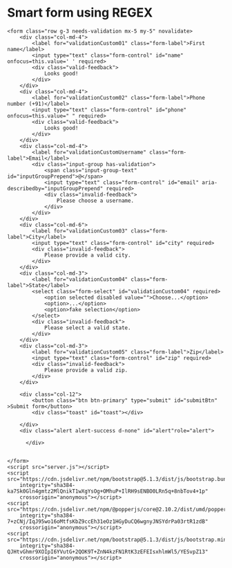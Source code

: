
<!DOCTYPE html>
<html lang="en">

<head>
    <meta charset="UTF-8">
    <meta http-equiv="X-UA-Compatible" content="IE=edge">
    <meta name="viewport" content="width=device-width, initial-scale=1.0">
    <link href="https://cdn.jsdelivr.net/npm/bootstrap@5.1.3/dist/css/bootstrap.min.css" rel="stylesheet"
        integrity="sha384-1BmE4kWBq78iYhFldvKuhfTAU6auU8tT94WrHftjDbrCEXSU1oBoqyl2QvZ6jIW3" crossorigin="anonymous">
    <title>Regex Form</title>
</head>

<body>
    <h1 class="display-1 text-center">Smart form using REGEX</h1>
    
    <form class="row g-3 needs-validation mx-5 my-5" novalidate>
        <div class="col-md-4">
            <label for="validationCustom01" class="form-label">First name</label>
            <input type="text" class="form-control" id="name" onfocus=this.value=' ' required>
            <div class="valid-feedback">
                Looks good!
            </div>
        </div>
        <div class="col-md-4">
            <label for="validationCustom02" class="form-label">Phone number (+91)</label>
            <input type="text" class="form-control" id="phone" onfocus=this.value=" " required>
            <div class="valid-feedback">
                Looks good!
            </div>
        </div>
        <div class="col-md-4">
            <label for="validationCustomUsername" class="form-label">Email</label>
            <div class="input-group has-validation">
                <span class="input-group-text" id="inputGroupPrepend">@</span>
                <input type="text" class="form-control" id="email" aria-describedby="inputGroupPrepend" required>
                <div class="invalid-feedback">
                    Please choose a username.
                </div>
            </div>
        </div>
        <div class="col-md-6">
            <label for="validationCustom03" class="form-label">City</label>
            <input type="text" class="form-control" id="city" required>
            <div class="invalid-feedback">
                Please provide a valid city.
            </div>
        </div>
        <div class="col-md-3">
            <label for="validationCustom04" class="form-label">State</label>
            <select class="form-select" id="validationCustom04" required>
                <option selected disabled value="">Choose...</option>
                <option>...</option>
                <option>fake selection</option>
            </select>
            <div class="invalid-feedback">
                Please select a valid state.
            </div>
        </div>
        <div class="col-md-3">
            <label for="validationCustom05" class="form-label">Zip</label>
            <input type="text" class="form-control" id="zip" required>
            <div class="invalid-feedback">
                Please provide a valid zip.
            </div>
        </div>
       
        <div class="col-12">
            <button class="btn btn-primary" type="submit" id="submitBtn" >Submit form</button>
            <div class="toast" id="toast"></div>
            
        </div>
        <div class="alert alert-success d-none" id="alert"role="alert">
           
          </div>


    </form>
    <script src="server.js"></script>
    <script src="https://cdn.jsdelivr.net/npm/bootstrap@5.1.3/dist/js/bootstrap.bundle.min.js"
        integrity="sha384-ka7Sk0Gln4gmtz2MlQnikT1wXgYsOg+OMhuP+IlRH9sENBO0LRn5q+8nbTov4+1p"
        crossorigin="anonymous"></script>
    <script src="https://cdn.jsdelivr.net/npm/@popperjs/core@2.10.2/dist/umd/popper.min.js"
        integrity="sha384-7+zCNj/IqJ95wo16oMtfsKbZ9ccEh31eOz1HGyDuCQ6wgnyJNSYdrPa03rtR1zdB"
        crossorigin="anonymous"></script>
    <script src="https://cdn.jsdelivr.net/npm/bootstrap@5.1.3/dist/js/bootstrap.min.js"
        integrity="sha384-QJHtvGhmr9XOIpI6YVutG+2QOK9T+ZnN4kzFN1RtK3zEFEIsxhlmWl5/YESvpZ13"
        crossorigin="anonymous"></script>
</body>

</html>
